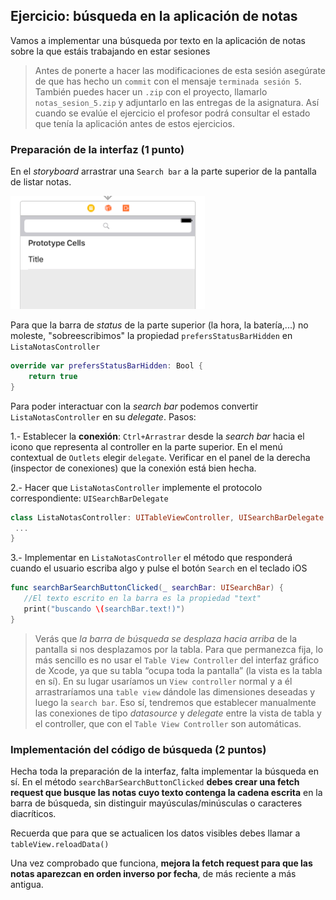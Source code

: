 ## Ejercicio: búsqueda en la aplicación de notas

Vamos a implementar una búsqueda por texto en la aplicación de notas sobre la que estáis trabajando en estar sesiones

> Antes de ponerte a hacer las modificaciones de esta sesión asegúrate de que has hecho un `commit` con el mensaje `terminada sesión 5`. También puedes hacer un `.zip` con el proyecto, llamarlo `notas_sesion_5.zip` y adjuntarlo en las entregas de la asignatura. Así cuando se evalúe el ejercicio el profesor podrá consultar el estado que tenía la aplicación antes de estos ejercicios.

### Preparación de la interfaz (1 punto)

En el *storyboard* arrastrar una `Search bar` a la parte superior de la pantalla de listar notas. 

![](img/search_bar_top.png)

Para que la barra de *status* de la parte superior (la hora, la batería,...) no moleste, "sobreescribimos" la propiedad `prefersStatusBarHidden`  en `ListaNotasController`

```swift
override var prefersStatusBarHidden: Bool {
    return true
}
```

Para poder interactuar con la *search bar* podemos convertir `ListaNotasController` en su *delegate*. Pasos:

1.- Establecer la **conexión**: `Ctrl+Arrastrar` desde la *search bar* hacia el icono que representa al controller en la parte superior. En el menú contextual de `Outlets` elegir `delegate`. Verificar en el panel de la derecha (inspector de conexiones) que la conexión está bien hecha.

2.- Hacer que `ListaNotasController` implemente el protocolo correspondiente: `UISearchBarDelegate`


```swift
class ListaNotasController: UITableViewController, UISearchBarDelegate {
 ...
}
```

3.- Implementar en `ListaNotasController` el método que responderá cuando el usuario escriba algo y pulse el botón `Search` en el teclado iOS


```swift
func searchBarSearchButtonClicked(_ searchBar: UISearchBar) {
   //El texto escrito en la barra es la propiedad "text" 
   print("buscando \(searchBar.text!)")
}
```

> Verás que *la barra de búsqueda se desplaza hacia arriba* de la pantalla si nos desplazamos por la tabla. Para que permanezca fija, lo más sencillo es no usar el `Table View Controller` del interfaz gráfico de Xcode, ya que su tabla “ocupa toda la pantalla” (la vista es la tabla en sí). En su lugar usaríamos un `View controller` normal y a él arrastraríamos una `table view` dándole las dimensiones deseadas y luego la `search bar`. Eso sí, tendremos que establecer  manualmente las conexiones de tipo *datasource* y *delegate* entre la vista de tabla y el controller, que con el `Table View Controller` son automáticas.

### Implementación del código de búsqueda (2 puntos)

Hecha toda la preparación de la interfaz, falta implementar la búsqueda en sí. En el método `searchBarSearchButtonClicked` **debes crear una fetch request que busque las notas cuyo texto contenga la cadena escrita** en la barra de búsqueda, sin distinguir mayúsculas/minúsculas o caracteres diacríticos. 

Recuerda que para que se actualicen los datos visibles debes llamar a `tableView.reloadData()`

Una vez comprobado que funciona, **mejora la fetch request para que las notas aparezcan en orden inverso por fecha**, de más reciente a más antigua. 

